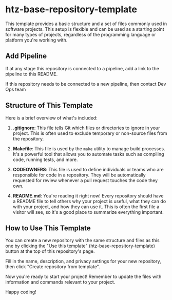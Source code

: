 # htz-base-repository-template

This template provides a basic structure and a set of files commonly used in software projects. This setup is flexible and can be used as a starting point for many types of projects, regardless of the programming language or platform you're working with.

## Add Pipeline

If at any stage this repository is connected to a pipeline, add a link to the pipeline to this README.

If this repository needs to be connected to a new pipeline, then contact Dev Ops team

## Structure of This Template

Here is a brief overview of what's included:

1. **.gitignore**: This file tells Git which files or directories to ignore in your project. This is often used to exclude temporary or non-source files from the repository.

2. **Makefile**: This file is used by the `make` utility to manage build processes. It's a powerful tool that allows you to automate tasks such as compiling code, running tests, and more.

3. **CODEOWNERS**: This file is used to define individuals or teams who are responsible for code in a repository. They will be automatically requested for review whenever a pull request touches the code they own.

4. **README.md**: You're reading it right now! Every repository should have a README file to tell others why your project is useful, what they can do with your project, and how they can use it. This is often the first file a visitor will see, so it's a good place to summarize everything important.

## How to Use This Template

You can create a new repository with the same structure and files as this one by clicking the "Use this template" (htz-base-repository-template) button at the top of this repository's page.

Fill in the name, description, and privacy settings for your new repository, then click "Create repository from template".

Now you're ready to start your project! Remember to update the files with information and commands relevant to your project.

Happy coding!